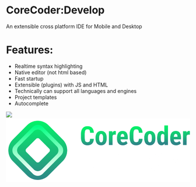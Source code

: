 # CoreCoder:Develop
 An extensible cross platform IDE for Mobile and Desktop
# Features:
- Realtime syntax highlighting
- Native editor (not html based)
- Fast startup 
- Extensible (plugins) with JS and HTML
- Technically can support all languages and engines
- Project templates
- Autocomplete

![](https://github.com/Hanprogramer/corecoder_develop/raw/main/.github/Screenshot_CC.png)
![](https://github.com/Hanprogramer/corecoder_develop/raw/main/.github/bitmap-min.png)
